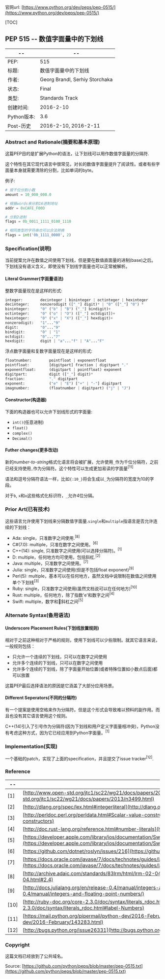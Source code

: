 官网url: [https://www.python.org/dev/peps/pep-0515/](https://www.python.org/dev/peps/pep-0515/)

[TOC]

## PEP 515 -- 数值字面量中的下划线

-- | --
-- | --
PEP: | 515
标题: | 数值字面量中的下划线
作者: | Georg Brandl, Serhiy Storchaka
状态: | Final
类型: | Standards Track
创建时间: | 2016-2-10
Python版本: | 3.6
Post-历史 | 2016-2-10, 2016-2-11

### Abstract and Rationale(摘要和基本原理)

这篇PEP目的是扩展Python的语法，让下划线可以用作数值字面量的分隔符.

这个特性在其它现代语言中很常见，对长的数值字面量提升了阅读性。或者有些字面量本身就需要清除的分割，比如单词的byte。

例子:

```python
# 按千位分割小数
amount = 10_000_000.0

# 根据words来分割16进制地址
addr = 0xCAFE_F00D

# 分割2进制
flags = 0b_0011_1111_0100_1110

# 相同类型的字符串也可以合法转换
flags = int('0b_1111_0000', 2)
```

### Specification(说明)

当前提案允许在数值之间使用下划线，但是要在数值直面量的进制(base)之后。下划线没有语义含义，即使没有下划线字面量也可以正常被解析。

#### Literal Grammer(字面量语法)

整数字面量现在是这样的形式:

```python
integer:        decinteger | bininteger | octinteger | hexinteger 
decinteger:     nonzerodigit (["_"] digit)* | "0" (["_"] "0") *
bininteger:     "0" ("b" | "B") ("_"] bindigit)+
octinteger:     "0" ("o" | "O") (["_"] octdigit])+
hexinteger:     "0" ("x" | "X") (["_"] hexdigit)+
nonzerodigit:   "1"..."9"
digit:          "0"..."9"
bindigit:       "0" | "1"
octdigit:       "0"..."7"
hexdigit:       digit | "a"..."f" | "A"..."F"
```

浮点数字面量和复数字面量现在是这样的形式:

```python
floatnumber:        pointfloat | exponentfloat
pointfloat:         [digitpart] fraction | digitpart "."
exponentfloat:      (digitpart | pointfloat) exponent
digitpart:          digit (["_"] digit)*
fraction:           "." digitpart
exponent:           ("e" | "E") ["+" | "-"] digitpart
imagnumber:         (floatnumber | digitpart) ("j" | "J")
```

#### Constructor(构造器)

下面的构造器也可以允许下划线形式的字面量:

- `int()`(任意进制)
- `float()`
- `complex()`
- `Decimal()`

#### Futher changes(更多改动)

新的*number-to-string*格式化语言将会被扩展，允许使用`_`作为千位分隔符，之前已经支持使用`,`作为分隔符。这个特性可以生成更加易读的字面量<sup>[11]</sup>

语法和逗号分隔符语法一样，比如`{:10_}`将会生成以`_`为分隔符的宽度为10的字段。

对于`b`, `x`和`o`这些格式化标识符，`_`允许4位分隔。

### Prior Art(已有技术)

这些语言允许使用下划线来分隔数值字面量.`single`和`multiple`指语言是否允许连续的下划线：

- Ada: single，只准数字之间使用.<sup>[8]</sup>
- C#(7.0): multiple，只准在数字之间使用。<sup>[6]</sup>
- C++(14): single, 只准数字之间使用(可以选择分隔符)。<sup>[1]</sup>
- D: multiple，任何地方均可使用，包括斜杠.<sup>[2]</sup>
- Java: multiple，只准数字之间使用。<sup>[7]</sup>
- Julia: single，只准数字之间使用(但是不包括float exponent)<sup>[9]</sup>
- Perl(5): multiple，基本可以在任何地方，虽然文档中说限制在数值之间使用单个下划线<sup>[3]</sup>
- Ruby: single，只准数字之间使用(虽然文档说可以在任何地方)<sup>[10]</sup>
- Rust: multiple，任何地方，除了指数'e'和数字之间<sup>[4]</sup>
- Swift: multiple，数字和斜杠之间<sup>[5]</sup>

### Alternate Syntax(备用语法)

#### Underscore Placement Rules(下划线放置规则)

相对于之前这种相对于严格的规则，使用下划线可以少些限制。就其它语言来说，一般规则包括：

- 只允许一个连续的下划线，只可以在数字之间使用
- 允许多个连续的下划线，只可以在数字之间使用
- 允许多个连续的下划线，除了字面量开始位置(或者特殊位置如小数点后面)都可以放置

这篇PEP最后选择语法的原因是它涵盖了大部分应用场景。

#### Different Seperators(不同的分隔符)

有一个提案是使用空格来作为分隔符。但是这个形式会导致难以预料的副作用。而且也没有其它语言使用这个规则。

C++(14)引入了引号作为分隔符(因为下划线和用户定义字面量相冲突)，Python没有考虑这种方式，因为它已经应用到Python字面量。<sup>[1]</sup>

### Implementation(实现)

一个基础的patch，实现了上面的specification，并且提交了issue tracker<sup>[12]</sup>.

### Reference

-- | --
-- | --
[1] | [http://www.open-std.org/jtc1/sc22/wg21/docs/papers/2013/n3499.html](http://www.open-std.org/jtc1/sc22/wg21/docs/papers/2013/n3499.html)
[2] | [http://dlang.org/spec/lex.html#integerliteral](http://dlang.org/spec/lex.html#integerliteral)
[3] | [http://perldoc.perl.org/perldata.html#Scalar-value-constructors](http://perldoc.perl.org/perldata.html#Scalar-value-constructors)
[4] | [http://doc.rust-lang.org/reference.html#number-literals](http://doc.rust-lang.org/reference.html#number-literals)
[5] | [https://developer.apple.com/library/ios/documentation/Swift/Conceptual/Swift_Programming_Language/LexicalStructure.html](https://developer.apple.com/library/ios/documentation/Swift/Conceptual/Swift_Programming_Language/LexicalStructure.html)
[6] | [https://github.com/dotnet/roslyn/issues/216](https://github.com/dotnet/roslyn/issues/216)
[7] | [https://docs.oracle.com/javase/7/docs/technotes/guides/language/underscores-literals.html](https://docs.oracle.com/javase/7/docs/technotes/guides/language/underscores-literals.html)
[8] | [http://archive.adaic.com/standards/83lrm/html/lrm-02-04.html#2.4](http://archive.adaic.com/standards/83lrm/html/lrm-02-04.html#2.4)
[9] | [http://docs.julialang.org/en/release-0.4/manual/integers-and-floating-point-numbers/](http://docs.julialang.org/en/release-0.4/manual/integers-and-floating-point-numbers/)
[10] | [http://ruby-doc.org/core-2.3.0/doc/syntax/literals_rdoc.html#label-Numbers](http://ruby-doc.org/core-2.3.0/doc/syntax/literals_rdoc.html#label-Numbers)
[11] | [https://mail.python.org/pipermail/python-dev/2016-February/143283.html](https://mail.python.org/pipermail/python-dev/2016-February/143283.html)
[12] | [http://bugs.python.org/issue26331](http://bugs.python.org/issue26331)

### Copyright

这篇文档已经放到了公共域名。

Source: [https://github.com/python/peps/blob/master/pep-0515.txt](https://github.com/python/peps/blob/master/pep-0515.txt)






